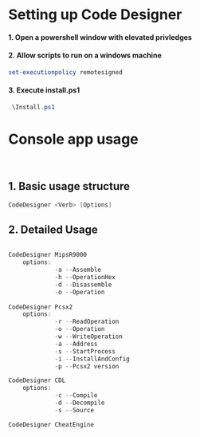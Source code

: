 # Setting up Code Designer

#### 1. Open a powershell window with elevated privledges

#### 2. Allow scripts to run on a windows machine
```powershell
set-executionpolicy remotesigned
```

#### 3. Execute install.ps1
```powershell
.\Install.ps1
```
# Console app usage
﻿
## 1. Basic usage structure
```powershell
CodeDesigner <Verb> [Options]
```

## 2. Detailed Usage
```powershell

CodeDesigner MipsR9000 
	options: 
			 -a --Assemble
			 -h --OperationHex	 
			 -d --Disassemble
			 -o --Operation
			 
CodeDesigner Pcsx2
	options: 
			 -r --ReadOperation
			 -o --Operation
			 -w --WriteOperation
			 -a --Address
			 -s --StartProcess
			 -i --InstallAndConfig
			 -p --Pcsx2 version

CodeDesigner CDL
	options:
			 -c --Compile
			 -d --Decompile
			 -s --Source

CodeDesigner CheatEngine 
```
